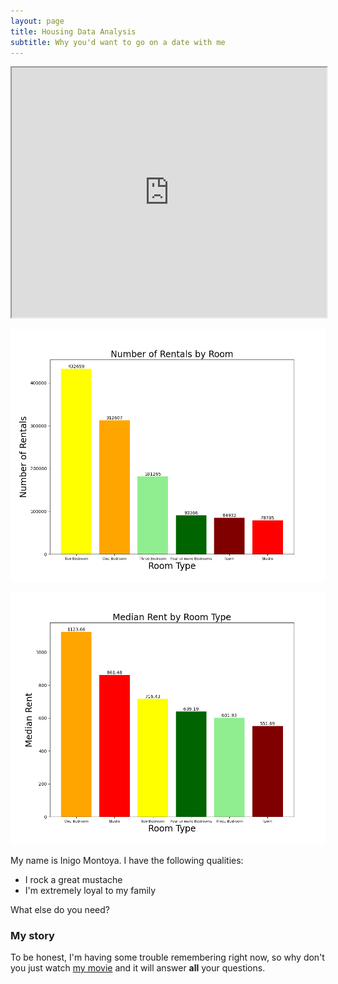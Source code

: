 ```yaml
---
layout: page
title: Housing Data Analysis
subtitle: Why you'd want to go on a date with me
---
```


<iframe width="100%" height="400" src="https://jaoshang.github.io/QM2groupproject/assets/boroughprices.html"></iframe>

![Rents by Room Type](assets/img/rentplot.png)

![Prices by Room Type](assets/img/priceplot.png)

My name is Inigo Montoya. I have the following qualities:

- I rock a great mustache
- I'm extremely loyal to my family

What else do you need?

### My story

To be honest, I'm having some trouble remembering right now, so why don't you just watch [my movie](https://en.wikipedia.org/wiki/The_Princess_Bride_%28film%29) and it will answer **all** your questions.
